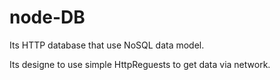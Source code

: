 # node-DB
Its HTTP database that use NoSQL data model. 

Its designe to use simple HttpReguests to get data via network.
